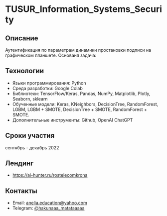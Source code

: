 # TUSUR_Information_Systems_Security
## Описание
Аутентификация по параметрам динамики простановки подписи на графическом планшете.
Основаня задача: 
## Технологии
- Языки программирования:  Python
- Среда разработки: Google Colab
- Библиотеки: TensorFlow/Keras, Pandas, NumPy, Matplotlib, Plotly, Seaborn, sklearn
- Обученные модели: Keras, KNeighbors, DecisionTree, RandomForest, LGBM, LGBM + SMOTE, DecisionTree + SMOTE, RandomForest + SMOTE.
- Дополнительные инструменты: Github, OpenAI ChatGPT
## Сроки участия
  сентябрь - декабрь 2022
## Лендинг
- https://ai-hunter.ru/rostelecomkrona
## Контакты
- Email: anelia.education@yahoo.com
- Telegram: [@hakunaaa_matataaaaa](https://t.me/hakunaaa_matataaaaa)
